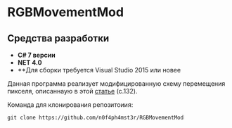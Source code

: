 # RGBMovementMod
## Средства разработки

* **C# 7 версии** 
* **NET 4.0** 
* **Для сборки требуется Visual Studio 2015 или новее

Данная программа реализует модифицированную схему перемещения пикселя, описаннаую в этой [статье](https://www.ystu.ru/files/2023/04.2023/ТОМ_3_.pdf) (с.132).

Команда для клонирования репозитоиия:

    git clone https://github.com/n0f4ph4mst3r/RGBMovementMod
